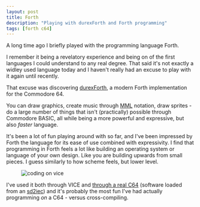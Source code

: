 ```yaml
---
layout: post
title: Forth
description: "Playing with durexForth and Forth programming"
tags: [forth c64]
---
```


A long time ago I briefly played with the programming language Forth.

I remember it being a revelatory experience and being on of the first
languages I could understand to any real degree. That said it's not
exactly a widley used language today and I haven't really had an
excuse to play with it again until recently.

That excuse was discovering [durexForth](https://github.com/jkotlinski/durexforth),
a modern Forth implementation for the Commodore 64.

You can draw graphics, create music through [MML](https://en.wikipedia.org/wiki/Music_Macro_Language) notation,
draw sprites - do a large number of things that isn't (practically) possible through Commodore BASIC, all while
being a more powerful and expressive, but also *faster* language.

It's been a lot of fun playing around with so far, and I've been impressed by Forth the language for its ease of use
combined with expressivity. I find that programming in Forth feels a lot like building an operating system or
language of your own design. Like you are building upwards from small pieces. I guess similarly to how scheme feels,
but lower level.

<figure>
	<img src="http://i.imgur.com/vbNBDhX.png" alt="coding on vice"></img>
</figure>

I've used it both through VICE and [through a real C64](http://imgur.com/a/q4WWq) (software loaded from an [sd2iec](http://www.thefuturewas8bit.com/)) and it's probably the most fun I've
had actually programming *on* a C64 - versus cross-compiling.
